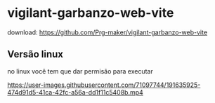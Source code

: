 # vigilant-garbanzo-web-vite


download: https://github.com/Prg-maker/vigilant-garbanzo-web-vite


<h2>Versão linux</h2>
<p> no linux você tem que dar permisão para executar</p>




https://user-images.githubusercontent.com/71097744/191635925-474d91d5-41ca-42fc-a56a-dd1f11c5408b.mp4


